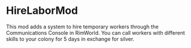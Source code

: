 # HireLaborMod
This mod adds a system to hire temporary workers through the Communications Console in RimWorld. You can call workers with different skills to your colony for 5 days in exchange for silver.
